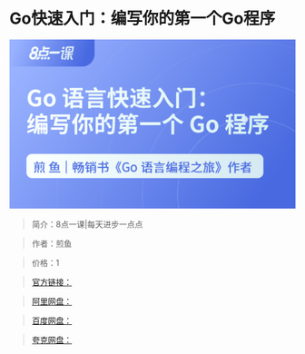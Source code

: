 # Go快速入门：编写你的第一个Go程序

![img](../../assets/Cgp9HWETPteAeFN2AAD1CaaMWo4174.png)

> 简介：8点一课|每天进步一点点

> 作者：煎鱼

> 价格：1

> [官方链接：]()

> [阿里网盘：]()

> [百度网盘：]()

> [夸克网盘：]()
